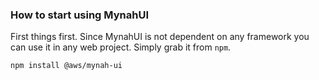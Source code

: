 ### How to start using MynahUI

First things first. Since MynahUI is not dependent on any framework you can use it in any web project. Simply grab it from `npm`.

```console
npm install @aws/mynah-ui
```